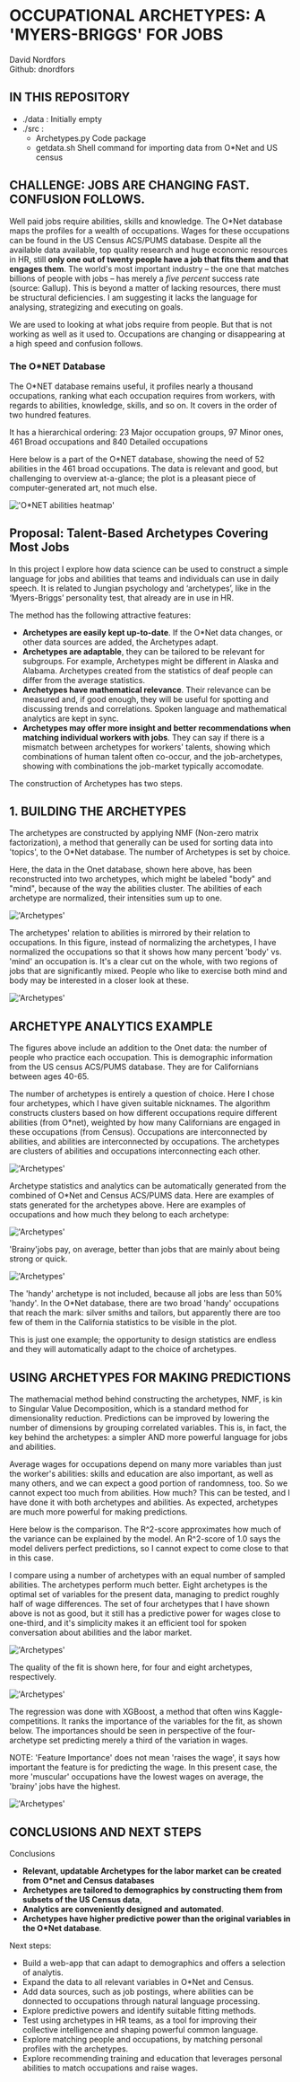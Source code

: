 
# OCCUPATIONAL ARCHETYPES: A 'MYERS-BRIGGS' FOR JOBS  

David Nordfors        
Github: dnordfors

## IN THIS REPOSITORY
- ./data : Initially empty
- ./src : 
    - Archetypes.py Code package
    - getdata.sh Shell command for importing data from O*Net and US census

## CHALLENGE: JOBS ARE CHANGING FAST. CONFUSION FOLLOWS.

Well paid jobs require abilities, skills and knowledge. The O*Net database maps the profiles for a wealth of occupations. Wages for these occupations can be found in the US Census ACS/PUMS database. Despite all the available data available, top quality research and huge economic resources in HR, still **only one out of twenty people have a job that fits them and that engages them**. The world's most important industry – the one that matches billions of people with jobs – has merely a *five percent* success rate (source: Gallup). This is beyond a matter of lacking resources, there must be structural deficiencies. I am suggesting it lacks the language for analysing, strategizing and executing on goals.   

We are used to looking at what jobs require from people. But that is not working as well as it used to. Occupations are changing or disappearing at a high speed and confusion follows. 

### The O*NET Database
The O*NET database remains useful, it profiles nearly a thousand occupations, ranking what each occupation requires from workers, with regards to abilities, knowledge, skills, and so on. It covers in the order of two hundred features.

It has a hierarchical ordering: 23 Major occupation groups, 97 Minor ones, 461 Broad occupations and 840 Detailed occupations

Here below is a part of the O*NET database, showing the need of 52 abilities in the 461 broad occupations. The data is relevant and good, but challenging to overview at-a-glance; the plot is a pleasant piece of computer-generated art, not much else.   

!['O*NET abilities heatmap'](images/onet_abilities.png)

## Proposal: Talent-Based Archetypes Covering Most Jobs
In this project I explore how data science can be used to construct a simple language for jobs and abilities that teams and individuals can use in daily speech. It is related to Jungian psychology and ‘archetypes’, like in the  ‘Myers-Briggs’ personality test, that already are in use in HR.  

The method has the following attractive features:
- **Archetypes are easily kept up-to-date**. If the O*Net data changes, or other data sources are added, the Archetypes adapt. 
- **Archetypes are adaptable**, they can be tailored to be relevant for subgroups. For example, Archetypes might be different in Alaska and Alabama. Archetypes created from the statistics of deaf people can differ from the average statistics.
- **Archetypes have mathematical relevance**. Their relevance can be measured and, if good enough, they will be useful for spotting and discussing trends and correlations. Spoken language and  mathematical analytics are kept in sync.  
- **Archetypes may offer more insight and better recommendations when matching individual workers with jobs**. They can say if there is a mismatch between archetypes for workers' talents, showing which combinations of human talent often co-occur, and the job-archetypes, showing with combinations the job-market typically accomodate.  

The construction of Archetypes has two steps. 

## 1. BUILDING THE ARCHETYPES      

The archetypes are constructed by applying NMF (Non-zero matrix factorization), a method that generally can be used for sorting data into 'topics', to the O*Net database. The number of Archetypes is set by choice. 

Here, the data in the Onet database, shown here above, has been reconstructed into two archetypes, which might be labeled "body" and "mind", because of the way the abilities cluster. The abilities of each archetype are normalized, their intensities sum up to one. 

!['Archetypes'](images/two_archetypes_abilities.png)

The archetypes' relation to abilities is mirrored by their relation to occupations. In this figure, instead of normalizing the archetypes, I have normalized the occupations so that it shows how many percent 'body' vs. 'mind' an occupation is. It's a clear cut on the whole, with two regions of jobs that are significantly mixed. People who like to exercise both mind and body may be interested in a closer look at these.   

!['Archetypes'](images/two_archetypes_occupations.png)

## ARCHETYPE ANALYTICS EXAMPLE

The figures above include an addition to the Onet data: the number of people who practice each occupation. This is demographic information from the US census ACS/PUMS database. They are for Californians between ages 40-65.

The number of archetypes is entirely a question of choice. Here I  chose four archetypes, which I have given suitable nicknames. The algorithm constructs clusters based on how different occupations require different abilities (from O*net), weighted by how many Californians are engaged in these occupations (from Census). Occupations are interconnected by abilities, and abilities are interconnected by occupations. The archetypes are clusters of abilities and occupations interconnecting each other.  

!['Archetypes'](images/four_archetypes.png)

Archetype statistics and analytics can be automatically generated from the combined of O*Net and Census ACS/PUMS data. Here are examples of stats generated for the archetypes above. Here are examples of occupations and how much they belong to each archetype:


!['Archetypes'](images/four_jobs.png)

'Brainy'jobs pay, on average, better than jobs that are mainly about being strong or quick. 

!['Archetypes'](images/four_archetypes_wages.png)

The 'handy' archetype is not included, because all jobs are less than 50% 'handy'. In the O*Net database, there are two broad 'handy' occupations that reach the mark: silver smiths and tailors, but apparently there are too few of them in the California statistics to be visible in the plot. 

This is just one example; the opportunity to design statistics are endless and they will automatically adapt to the choice of archetypes. 


## USING ARCHETYPES FOR MAKING PREDICTIONS 

The mathemacial method behind constructing the archetypes, NMF, is kin to Singular Value Decomposition, which is a standard method for dimensionality reduction. Predictions can be improved by lowering the number of dimensions by grouping correlated variables. This is, in fact, the key behind the archetypes: a simpler AND more powerful language for jobs and abilities. 

Average wages for occupations depend on many more variables than just the worker's abilities: skills and education are also important, as well as many others, and we can expect a good portion of randomness, too. So we cannot expect too much from abilities. How much? This can be tested, and I have done it with both archetypes and abilities. As expected, archetypes are much more powerful for making predictions. 

Here below is the comparison. The R^2-score approximates how much of the variance can be explained by the model. An R^2-score of 1.0 says the model delivers perfect predictions, so I cannot expect to come close to that in this case. 

I compare using a number of archetypes with an equal number of sampled abilities. The archetypes perform much better. Eight archetypes is the optimal set of variables for the present data, managing to predict roughly half of wage differences. The set of four archetypes that I have shown above is not as good, but it still has a predictive power for wages close to one-third, and it's simplicity makes it an efficient tool for spoken conversation about abilities and the labor market. 

!['Archetypes'](images/predictive_power.png)

The quality of the fit is shown here, for four and eight archetypes, respectively. 

!['Archetypes'](images/predicted_wages.png)

The regression was done with XGBoost, a method that often wins Kaggle-competitions. It ranks the importance of the variables for the fit, as shown below. The importances should be seen in perspective of the four-archetype set predicting merely a third of the variation in wages.

NOTE: 'Feature Importance' does not mean 'raises the wage', it says how important the feature is for predicting the wage. In this present case, the more 'muscular' occupations have the lowest wages on average, the 'brainy' jobs have the highest. 

!['Archetypes'](images/feature_importance.png)



## CONCLUSIONS AND NEXT STEPS

Conclusions

- **Relevant, updatable Archetypes for the labor market can be created from  O*net and Census databases**
- **Archetypes are tailored to demographics by constructing them from subsets of the US Census data**,
- **Analytics are conveniently designed and automated**. 
- **Archetypes have higher predictive power than the original variables in the O*Net database**. 

Next steps:

- Build a web-app that can adapt to demographics and offers a selection of analytis.
- Expand the data to all relevant variables in O*Net and Census. 
- Add data sources, such as job postings, where abilities can be donnected to occupations through natural language processing. 
- Explore predictive powers and identify suitable fitting methods.
- Test using archetypes in HR teams, as a tool for improving their collective intelligence and shaping powerful common language.
- Explore matching people and occupations, by matching personal profiles with the archetypes. 
- Explore recommending training and education that leverages personal abilities to match occupations and raise wages. 
<!-- Docs to Markdown version 1.0β17 -->
